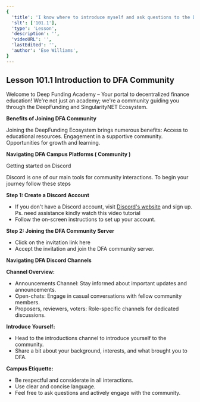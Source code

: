```yaml
---
{
  'title': 'I know where to introduce myself and ask questions to the DFA Community.',
  'slt': ['101.1'],
  'type': 'Lesson',
  'description': '',
  'videoURL': '',
  'lastEdited': '',
  'author': 'Ese Williams',
}
---
```


## **Lesson 101.1 Introduction to DFA Community**

Welcome to Deep Funding Academy – Your portal to decentralized finance education! We're not just an academy; we're a community guiding you through the DeepFunding and SingularityNET Ecosystem.

**Benefits of Joining DFA Community**

Joining the DeepFunding Ecosystem brings numerous benefits:
Access to educational resources.
Engagement in a supportive community.
Opportunities for growth and learning.

**Navigating DFA Campus Platforms ( Community )**

Getting started on Discord

Discord is one of our main tools for community interactions. To begin your journey follow these steps

**Step 1: Create a Discord Account**

- If you don't have a Discord account, visit [Discord's website](https://discord.com/) and sign up. Ps. need assistance kindly watch this video tutorial
- Follow the on-screen instructions to set up your account.

**Step 2: Joining the DFA Community Server**

- Click on the invitation link here
- Accept the invitation and join the DFA community server.

**Navigating DFA Discord Channels**

**Channel Overview:**

- Announcements Channel: Stay informed about important updates and announcements.
- Open-chats: Engage in casual conversations with fellow community members.
- Proposers, reviewers, voters: Role-specific channels for dedicated discussions.

**Introduce Yourself:**

- Head to the introductions channel to introduce yourself to the community.
- Share a bit about your background, interests, and what brought you to DFA.

**Campus Etiquette:**

- Be respectful and considerate in all interactions.
- Use clear and concise language.
- Feel free to ask questions and actively engage with the community.
